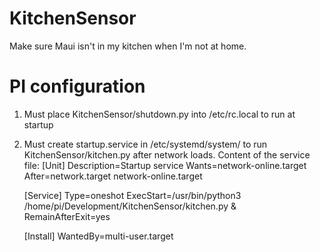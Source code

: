 # KitchenSensor
Make sure Maui isn't in my kitchen when I'm not at home. 

# PI configuration
1. Must place KitchenSensor/shutdown.py into /etc/rc.local to run at startup
2. Must create startup.service in /etc/systemd/system/ to run KitchenSensor/kitchen.py after network loads. Content of the service file:
    [Unit]
    Description=Startup service
    Wants=network-online.target
    After=network.target network-online.target

    [Service]
    Type=oneshot
    ExecStart=/usr/bin/python3 /home/pi/Development/KitchenSensor/kitchen.py &
    RemainAfterExit=yes

    [Install]
    WantedBy=multi-user.target

